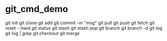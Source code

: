 # git_cmd_demo

git init
git clone
git add
git commit -m "msg"
git pull
git push
git fetch
git reset --hard
git status
git stash
git stash pop
git branch
git branch -d
git log
git log | grep
git checkout
git merge
